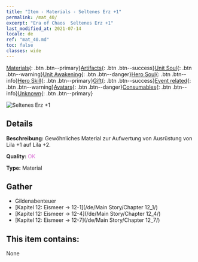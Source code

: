```yaml
---
title: "Item - Materials - Seltenes Erz +1"
permalink: /mat_40/
excerpt: "Era of Chaos  Seltenes Erz +1"
last_modified_at: 2021-07-14
locale: de
ref: "mat_40.md"
toc: false
classes: wide
---
```

 [Materials](/ItemsDE/){: .btn .btn--primary}[Artifacts](/ItemsDE/Artifacts/){: .btn .btn--success}[Unit Soul](/ItemsDE/UnitSoul/){: .btn .btn--warning}[Unit Awakening](/ItemsDE/UnitAwakening/){: .btn .btn--danger}[Hero Soul](/ItemsDE/HeroSoul/){: .btn .btn--info}[Hero Skill](/ItemsDE/HeroSkill/){: .btn .btn--primary}[Gift](/ItemsDE/Gift/){: .btn .btn--success}[Event related](/ItemsDE/Events/){: .btn .btn--warning}[Avatars](/ItemsDE/Avatars/){: .btn .btn--danger}[Consumables](/ItemsDE/Consumables/){: .btn .btn--info}[Unknown](/ItemsDE/Unknown/){: .btn .btn--primary}

 ![Seltenes Erz +1](/images/t/i_cailiao_kuangshi2.png)

## Details
 **Beschreibung:** Gewöhnliches Material zur Aufwertung von Ausrüstung von Lila +1 auf Lila +2.

 **Quality:** <span style="color: #DA70D6">OK</span>

 **Type:** Material

## Gather

*    Gildenabenteuer 
*    [Kapitel 12: Eismeer -> 12-1](/de/Main Story/Chapter 12_1/) 
*    [Kapitel 12: Eismeer -> 12-4](/de/Main Story/Chapter 12_4/) 
*    [Kapitel 12: Eismeer -> 12-7](/de/Main Story/Chapter 12_7/) 

## This item contains:

  None

